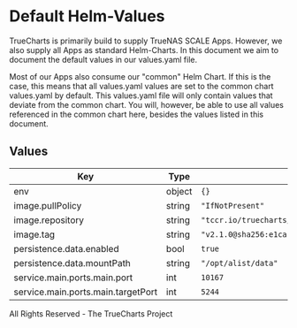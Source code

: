 # Default Helm-Values

TrueCharts is primarily build to supply TrueNAS SCALE Apps.
However, we also supply all Apps as standard Helm-Charts. In this document we aim to document the default values in our values.yaml file.

Most of our Apps also consume our "common" Helm Chart.
If this is the case, this means that all values.yaml values are set to the common chart values.yaml by default. This values.yaml file will only contain values that deviate from the common chart.
You will, however, be able to use all values referenced in the common chart here, besides the values listed in this document.

## Values

| Key | Type | Default | Description |
|-----|------|---------|-------------|
| env | object | `{}` |  |
| image.pullPolicy | string | `"IfNotPresent"` |  |
| image.repository | string | `"tccr.io/truecharts/alist"` |  |
| image.tag | string | `"v2.1.0@sha256:e1ca1d31a8ee80ed41d4ee965b41352daffb6e820a0044cf9b3a4b1ffe9a966a"` |  |
| persistence.data.enabled | bool | `true` |  |
| persistence.data.mountPath | string | `"/opt/alist/data"` |  |
| service.main.ports.main.port | int | `10167` |  |
| service.main.ports.main.targetPort | int | `5244` |  |

All Rights Reserved - The TrueCharts Project
